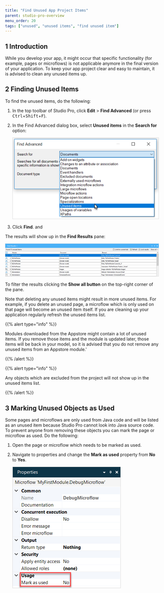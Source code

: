```yaml
---
title: "Find Unused App Project Items"
parent: studio-pro-overview
menu_order: 20
tags: ["unused", "unused items", "find unused item"]
---
```


## 1 Introduction

While you develop your app, it might occur that specific functionality (for example, pages or microflows) is not applicable anymore in the final version of your application. To keep your app project clear and easy to maintain, it is advised to clean any unused items up. 

## 2 Finding Unused Items

To find the unused items, do the following:

1. In the top toolbar of Studio Pro, click **Edit** > **Find Advanced** (or press <kbd>Ctrl</kbd>+<kbd>Shift</kbd>+<kbd>F</kbd>).

2. In the Find Advanced dialog box, select **Unused items** in the **Search for** option:

    ![](attachments/find-unused-items/search-for-unused-items.png)

3. Click **Find**. and 

The results will show up in the **Find Results** pane:

![Find Results](attachments/find-unused-items/find-results-pane.png)

To filter the results clicking the **Show all button** on the top-right corner of the pane. 

Note that deleting any unused items might result in more unused items. For example, if you delete an unused page, a microflow which is only used on that page will become an unused item itself. If you are cleaning up your application regularly refresh the unused items list.

{{% alert type="info" %}}

Modules downloaded from the Appstore might contain a lot of unused items. If you remove those items and the module is updated later, those items will be back in your model, so it is advised that you do not remove any unused items from an Appstore module.'

{{% /alert %}}

{{% alert type="info" %}}

Any objects which are excluded from the project will not show up in the unused items list.

{{% /alert %}}

## 3 Marking Unused Objects as Used 

Some pages and microflows are only used from Java code and will be listed as an unused item because Studio Pro cannot look into Java source code. To prevent anyone from removing these objects you can mark the page or microflow as used. Do the following:

1.  Open the page or microflow which needs to be marked as used.
2.  Navigate to properties and change the **Mark as used** property from **No** to **Yes**.

    ![](attachments/find-unused-items/mark-as-used-property.png)
    

